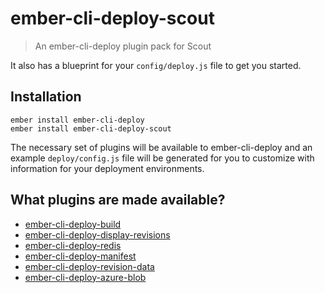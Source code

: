 # ember-cli-deploy-scout

> An ember-cli-deploy plugin pack for Scout

It also has a blueprint for your `config/deploy.js` file to get you started.

## Installation

```
ember install ember-cli-deploy
ember install ember-cli-deploy-scout
```

The necessary set of plugins will be available to ember-cli-deploy and an example `deploy/config.js` file will be generated for you to customize with information for your deployment environments.

## What plugins are made available?

* [ember-cli-deploy-build](https://github.com/ember-cli-deploy/ember-cli-deploy-build)
* [ember-cli-deploy-display-revisions](https://github.com/ember-cli-deploy/ember-cli-deploy-display-revisions)
* [ember-cli-deploy-redis](https://github.com/ember-cli-deploy/ember-cli-deploy-redis)
* [ember-cli-deploy-manifest](https://github.com/ember-cli-deploy/ember-cli-deploy-manifest)
* [ember-cli-deploy-revision-data](https://github.com/ember-cli-deploy/ember-cli-deploy-revision-data)
* [ember-cli-deploy-azure-blob](https://github.com/duizendnegen/ember-cli-deploy-azure-blob)
